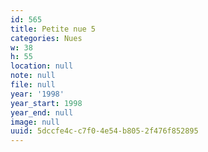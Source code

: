 ```yaml
---
id: 565
title: Petite nue 5
categories: Nues
w: 38
h: 55
location: null
note: null
file: null
year: '1998'
year_start: 1998
year_end: null
image: null
uuid: 5dccfe4c-c7f0-4e54-b805-2f476f852895
---
```



